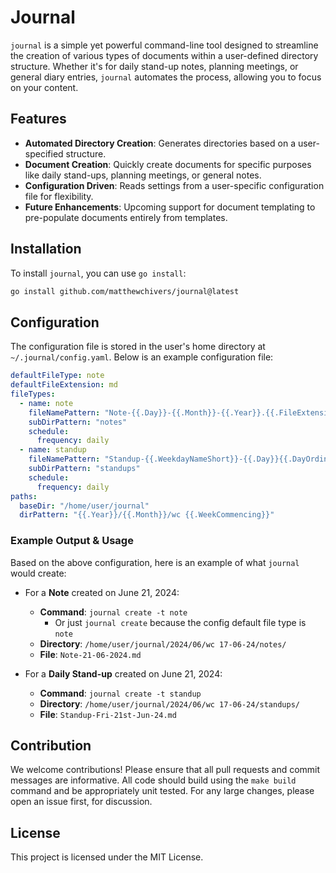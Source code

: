 # Journal

`journal` is a simple yet powerful command-line tool designed to streamline the creation of various types of documents within a user-defined directory structure. Whether it's for daily stand-up notes, planning meetings, or general diary entries, `journal` automates the process, allowing you to focus on your content.

## Features

- **Automated Directory Creation**: Generates directories based on a user-specified structure.
- **Document Creation**: Quickly create documents for specific purposes like daily stand-ups, planning meetings, or general notes.
- **Configuration Driven**: Reads settings from a user-specific configuration file for flexibility.
- **Future Enhancements**: Upcoming support for document templating to pre-populate documents entirely from templates.

## Installation

To install `journal`, you can use `go install`:

```sh
go install github.com/matthewchivers/journal@latest
```

## Configuration

The configuration file is stored in the user's home directory at `~/.journal/config.yaml`. Below is an example configuration file:

```yaml
defaultFileType: note
defaultFileExtension: md
fileTypes:
  - name: note
    fileNamePattern: "Note-{{.Day}}-{{.Month}}-{{.Year}}.{{.FileExtension}}"
    subDirPattern: "notes"
    schedule:
      frequency: daily
  - name: standup
    fileNamePattern: "Standup-{{.WeekdayNameShort}}-{{.Day}}{{.DayOrdinal}}-{{.MonthNameShort}}-{{.YearShort}}.{{.FileExtension}}"
    subDirPattern: "standups"
    schedule:
      frequency: daily
paths:
  baseDir: "/home/user/journal"
  dirPattern: "{{.Year}}/{{.Month}}/wc {{.WeekCommencing}}"
```

### Example Output & Usage

Based on the above configuration, here is an example of what `journal` would create:

- For a **Note** created on June 21, 2024:
  - **Command**: `journal create -t note`
    - Or just `journal create` because the config default file type is `note`
  - **Directory**: `/home/user/journal/2024/06/wc 17-06-24/notes/`
  - **File**: `Note-21-06-2024.md`

- For a **Daily Stand-up** created on June 21, 2024:
  - **Command**: `journal create -t standup`
  - **Directory**: `/home/user/journal/2024/06/wc 17-06-24/standups/`
  - **File**: `Standup-Fri-21st-Jun-24.md`

## Contribution

We welcome contributions! Please ensure that all pull requests and commit messages are informative. All code should build using the `make build` command and be appropriately unit tested. For any large changes, please open an issue first, for discussion.

## License

This project is licensed under the MIT License.
